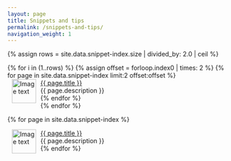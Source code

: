 ```yaml
---
layout: page
title: Snippets and tips
permalink: /snippets-and-tips/
navigation_weight: 1
---
```

{% assign rows = site.data.snippet-index.size | divided_by: 2.0 | ceil %}
<div>
{% for i in (1..rows) %}
  {% assign offset = forloop.index0 | times: 2 %}
    {% for page in site.data.snippet-index limit:2 offset:offset %}
      <div class="boxed_page">
          <div>
            <img src="{{ page.image }}" alt="Image text" style="margin: 0px 10px" width="54" height="54" align="left"/>
          </div>
          <div>
            <a href="{{ page.url }}">{{ page.title }}</a><br>
            {{ page.description }}
            <br>
          </div>
    </div>
  {% endfor %}
  <div>
{% endfor %}


{% for page in site.data.snippet-index %}
  <div class="boxed_page">
    <div>
      <img src="{{ page.image }}" alt="Image text" style="margin: 0px 10px" width="54" height="54" align="left"/>
    </div>
    <div>
      <a href="{{ page.url }}">{{ page.title }}</a><br>
      {{ page.description }}
      <br>
    </div>
  </div>
{% endfor %}
<br><br>
